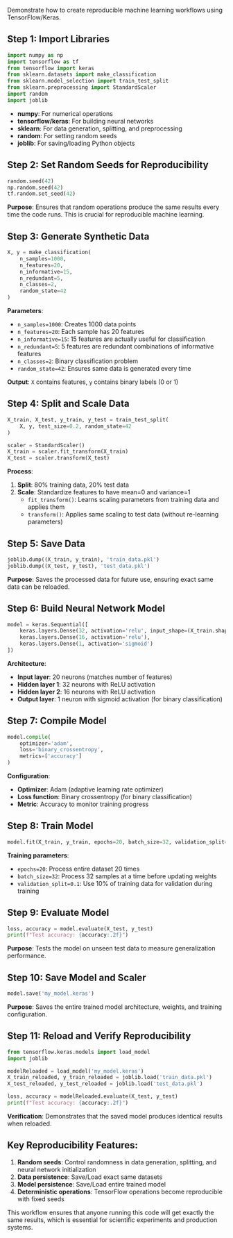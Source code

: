 Demonstrate how to create reproducible machine learning workflows using TensorFlow/Keras.

## Step 1: Import Libraries
```python
import numpy as np
import tensorflow as tf
from tensorflow import keras
from sklearn.datasets import make_classification
from sklearn.model_selection import train_test_split
from sklearn.preprocessing import StandardScaler
import random
import joblib
```
- **numpy**: For numerical operations
- **tensorflow/keras**: For building neural networks
- **sklearn**: For data generation, splitting, and preprocessing
- **random**: For setting random seeds
- **joblib**: For saving/loading Python objects

## Step 2: Set Random Seeds for Reproducibility
```python
random.seed(42)
np.random.seed(42)
tf.random.set_seed(42)
```
**Purpose**: Ensures that random operations produce the same results every time the code runs. This is crucial for reproducible machine learning.

## Step 3: Generate Synthetic Data
```python
X, y = make_classification(
    n_samples=1000, 
    n_features=20, 
    n_informative=15,
    n_redundant=5, 
    n_classes=2, 
    random_state=42
)
```
**Parameters**:
- `n_samples=1000`: Creates 1000 data points
- `n_features=20`: Each sample has 20 features
- `n_informative=15`: 15 features are actually useful for classification
- `n_redundant=5`: 5 features are redundant combinations of informative features
- `n_classes=2`: Binary classification problem
- `random_state=42`: Ensures same data is generated every time

**Output**: `X` contains features, `y` contains binary labels (0 or 1)

## Step 4: Split and Scale Data
```python
X_train, X_test, y_train, y_test = train_test_split(
    X, y, test_size=0.2, random_state=42
)

scaler = StandardScaler()
X_train = scaler.fit_transform(X_train)
X_test = scaler.transform(X_test)
```
**Process**:
1. **Split**: 80% training data, 20% test data
2. **Scale**: Standardize features to have mean=0 and variance=1
   - `fit_transform()`: Learns scaling parameters from training data and applies them
   - `transform()`: Applies same scaling to test data (without re-learning parameters)

## Step 5: Save Data
```python
joblib.dump((X_train, y_train), 'train_data.pkl')
joblib.dump((X_test, y_test), 'test_data.pkl')
```
**Purpose**: Saves the processed data for future use, ensuring exact same data can be reloaded.

## Step 6: Build Neural Network Model
```python
model = keras.Sequential([
    keras.layers.Dense(32, activation='relu', input_shape=(X_train.shape[1],)),
    keras.layers.Dense(16, activation='relu'),
    keras.layers.Dense(1, activation='sigmoid')
])
```
**Architecture**:
- **Input layer**: 20 neurons (matches number of features)
- **Hidden layer 1**: 32 neurons with ReLU activation
- **Hidden layer 2**: 16 neurons with ReLU activation
- **Output layer**: 1 neuron with sigmoid activation (for binary classification)

## Step 7: Compile Model
```python
model.compile(
    optimizer='adam',
    loss='binary_crossentropy',
    metrics=['accuracy']
)
```
**Configuration**:
- **Optimizer**: Adam (adaptive learning rate optimizer)
- **Loss function**: Binary crossentropy (for binary classification)
- **Metric**: Accuracy to monitor training progress

## Step 8: Train Model
```python
model.fit(X_train, y_train, epochs=20, batch_size=32, validation_split=0.1)
```
**Training parameters**:
- `epochs=20`: Process entire dataset 20 times
- `batch_size=32`: Process 32 samples at a time before updating weights
- `validation_split=0.1`: Use 10% of training data for validation during training

## Step 9: Evaluate Model
```python
loss, accuracy = model.evaluate(X_test, y_test)
print(f"Test accuracy: {accuracy:.2f}")
```
**Purpose**: Tests the model on unseen test data to measure generalization performance.

## Step 10: Save Model and Scaler
```python
model.save('my_model.keras')
```
**Purpose**: Saves the entire trained model architecture, weights, and training configuration.

## Step 11: Reload and Verify Reproducibility
```python
from tensorflow.keras.models import load_model
import joblib

modelReloaded = load_model('my_model.keras')
X_train_reloaded, y_train_reloaded = joblib.load('train_data.pkl')
X_test_reloaded, y_test_reloaded = joblib.load('test_data.pkl')

loss, accuracy = modelReloaded.evaluate(X_test, y_test)
print(f"Test accuracy: {accuracy:.2f}")
```
**Verification**: Demonstrates that the saved model produces identical results when reloaded.

## Key Reproducibility Features:

1. **Random seeds**: Control randomness in data generation, splitting, and neural network initialization
2. **Data persistence**: Save/Load exact same datasets
3. **Model persistence**: Save/Load entire trained model
4. **Deterministic operations**: TensorFlow operations become reproducible with fixed seeds

This workflow ensures that anyone running this code will get exactly the same results, which is essential for scientific experiments and production systems.
